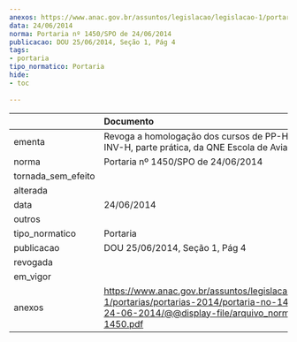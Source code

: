 ```yaml
---
anexos: https://www.anac.gov.br/assuntos/legislacao/legislacao-1/portarias/portarias-2014/portaria-no-1450-spo-de-24-06-2014/@@display-file/arquivo_norma/PA2014-1450.pdf
data: 24/06/2014
norma: Portaria nº 1450/SPO de 24/06/2014
publicacao: DOU 25/06/2014, Seção 1, Pág 4
tags:
- portaria
tipo_normatico: Portaria
hide: 
- toc 
 
---
```


|                    | Documento                                                                                                                                                         |
|:-------------------|:------------------------------------------------------------------------------------------------------------------------------------------------------------------|
| ementa             | Revoga a homologação dos cursos de PP-H, PC-H e INV-H, parte prática, da QNE Escola de Aviação Civil.                                                             |
| norma              | Portaria nº 1450/SPO de 24/06/2014                                                                                                                                |
| tornada_sem_efeito |                                                                                                                                                                   |
| alterada           |                                                                                                                                                                   |
| data               | 24/06/2014                                                                                                                                                        |
| outros             |                                                                                                                                                                   |
| tipo_normatico     | Portaria                                                                                                                                                          |
| publicacao         | DOU 25/06/2014, Seção 1, Pág 4                                                                                                                                    |
| revogada           |                                                                                                                                                                   |
| em_vigor           |                                                                                                                                                                   |
| anexos             | https://www.anac.gov.br/assuntos/legislacao/legislacao-1/portarias/portarias-2014/portaria-no-1450-spo-de-24-06-2014/@@display-file/arquivo_norma/PA2014-1450.pdf |